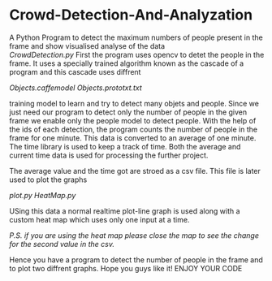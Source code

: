 # Crowd-Detection-And-Analyzation
A Python Program to detect the maximum numbers of people present in the frame and show visualised analyse of the data   
*CrowdDetection.py*
First the program uses opencv to detet the people in the frame.
It uses a specially trained algorithm known as the cascade of a program and this cascade uses diffrent 

*Objects.caffemodel* 
*Objects.prototxt.txt*

training model to learn and try to detect many objets and people.
Since we just need our program to detect only the number of people in the given frame 
we enable only the people model to detect people.
With the help of the ids of each detection, the program counts the number of people in the frame for one minute.
This data is converted to an average of one minute. 
The time library is used to keep a track of time. 
Both the average and current time data is used for processing the further project.

The average value and the time got are stroed as a csv file.
This file is later used to plot the graphs

*plot.py*
*HeatMap.py*

USing this data a normal realtime plot-line graph is used along with a custom heat map which uses only one input at a time. 

*P.S. if you are using the heat map please close the map to see the change for the second value in the csv.*

Hence you have a program to detect the number of people in the frame and to plot two diffrent graphs.
Hope you guys like it!
ENJOY YOUR CODE

